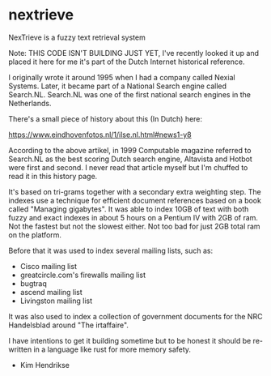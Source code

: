 # nextrieve
NexTrieve is a fuzzy text retrieval system

Note: THIS CODE ISN'T BUILDING JUST YET, I've recently looked it up and placed it here for me it's part of the Dutch Internet historical reference.

I originally wrote it around 1995 when I had a company called Nexial Systems. Later, it became part of a National Search engine called Search.NL. Search.NL was one of the first national search engines in the Netherlands.

There's a small piece of history about this (In Dutch) here:

https://www.eindhovenfotos.nl/1/ilse.nl.html#news1-y8

According to the above artikel, in 1999 Computable magazine referred to Search.NL as the best scoring Dutch search engine, Altavista and Hotbot were first and second. I never read that article myself but I'm chuffed to read it in this history page.

It's based on tri-grams together with a secondary extra weighting step. The indexes use a technique for efficient document references based on a book called "Managing gigabytes". It was able to index 10GB of text with both fuzzy and exact indexes in about 5 hours on a Pentium IV with 2GB of ram. Not the fastest but not the slowest either. Not too bad for just 2GB total ram on the platform.

Before that it was used to index several mailing lists, such as:

* Cisco mailing list
* greatcircle.com's firewalls mailing list
* bugtraq
* ascend mailing list
* Livingston mailing list

It was also used to index a collection of government documents for the NRC Handelsblad around "The irtaffaire".

I have intentions to get it building sometime but to be honest it should be re-written in a language like rust for more memory safety.

- Kim Hendrikse
